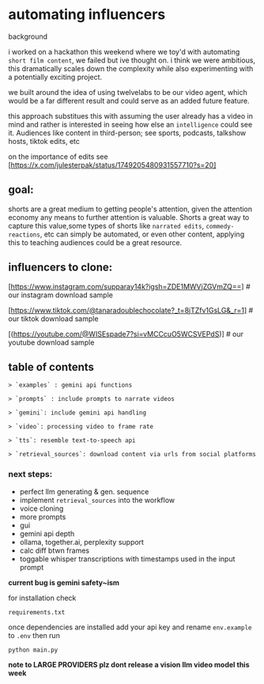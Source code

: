 # automating influencers

background

i worked on a hackathon this weekend where we toy'd with automating `short film content`, we failed but ive thought on. i think we were ambitious, this dramatically scales down the complexity while also experimenting with a potentially exciting project.

we built around the idea of using twelvelabs to be our video agent, which would be a far different result and could serve as an added future feature.

this approach substitues this with assuming the user already has a video in mind and rather is interested in seeing how else an `intelligence` could see it. Audiences like content in third-person; see sports, podcasts, talkshow hosts, tiktok edits, etc

on the importance of edits see
[https://x.com/julesterpak/status/1749205480931557710?s=20]
    
## goal: 
shorts are a great medium to getting people's attention, given the attention economy any means to further attention is valuable. Shorts a great way to capture this value,some types of shorts like `narrated edits`, `commedy-reactions`, etc can simply be automated, or even other content, applying this to teaching audiences could be a great resource. 

## influencers to clone:

[https://www.instagram.com/supparay14k?igsh=ZDE1MWVjZGVmZQ==]            # our instagram download sample

[https://www.tiktok.com/@tanaradoublechocolate?_t=8jTZfv1GsLG&_r=1]      # our tiktok download sample

[(https://youtube.com/@WISEspade7?si=vMCCcuO5WCSVEPdS)]                  # our youtube download sample

## table of contents

    > `examples` : gemini api functions
    
    > `prompts` : include prompts to narrate videos
    
    > `gemini`: include gemini api handling
    
    > `video`: processing video to frame rate
    
    > `tts`: resemble text-to-speech api
    
    > `retrieval_sources`: download content via urls from social platforms

### next steps: 
- perfect llm generating & gen. sequence
- implement `retrieval_sources` into the workflow
- voice cloning
- more prompts
- gui
- gemini api depth
- ollama, together.ai, perplexity support
- calc diff btwn frames
- toggable whisper transcriptions with timestamps used in the input prompt

**current bug is gemini safety~ism**

for installation check
``` 
requirements.txt
```

once dependencies are installed 
add your api key and rename `env.example` to `.env`
then run
```
python main.py
```
**note to LARGE PROVIDERS plz dont release a vision llm video model this week**
